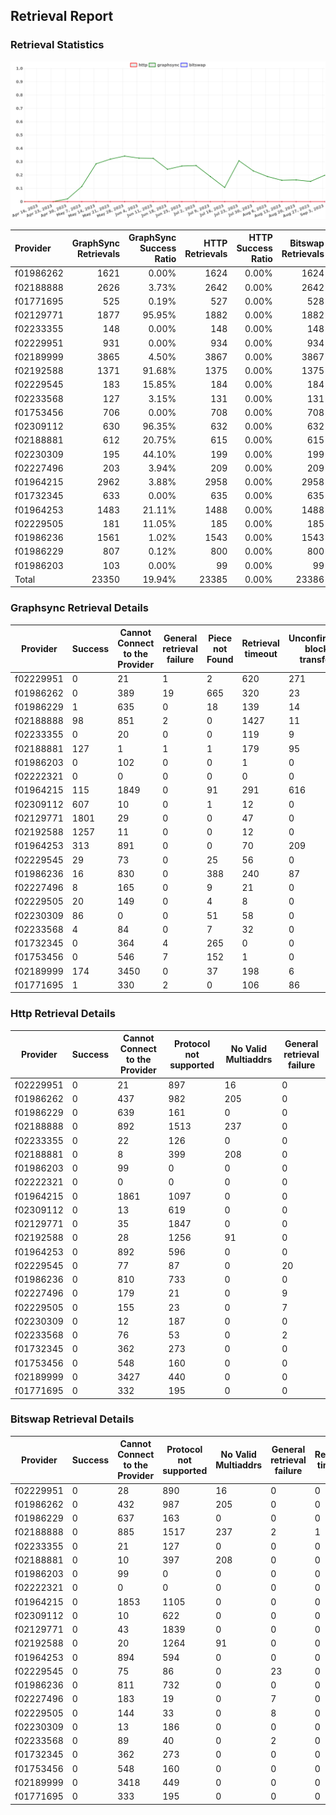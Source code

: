 ## Retrieval Report
### Retrieval Statistics
<img src="https://raw.githubusercontent.com/data-preservation-programs/filplus-checker-assets/main/filecoin-project/filecoin-plus-large-datasets/issues/1277/1694070740565.png"/>

| Provider  | GraphSync Retrievals | GraphSync Success Ratio | HTTP Retrievals | HTTP Success Ratio | Bitswap Retrievals | Bitswap Success Ratio |
| :-------- | -------------------: | ----------------------: | --------------: | -----------------: | -----------------: | --------------------: |
| f01986262 |                 1621 |                   0.00% |            1624 |              0.00% |               1624 |                 0.00% |
| f02188888 |                 2626 |                   3.73% |            2642 |              0.00% |               2642 |                 0.00% |
| f01771695 |                  525 |                   0.19% |             527 |              0.00% |                528 |                 0.00% |
| f02129771 |                 1877 |                  95.95% |            1882 |              0.00% |               1882 |                 0.00% |
| f02233355 |                  148 |                   0.00% |             148 |              0.00% |                148 |                 0.00% |
| f02229951 |                  931 |                   0.00% |             934 |              0.00% |                934 |                 0.00% |
| f02189999 |                 3865 |                   4.50% |            3867 |              0.00% |               3867 |                 0.00% |
| f02192588 |                 1371 |                  91.68% |            1375 |              0.00% |               1375 |                 0.00% |
| f02229545 |                  183 |                  15.85% |             184 |              0.00% |                184 |                 0.00% |
| f02233568 |                  127 |                   3.15% |             131 |              0.00% |                131 |                 0.00% |
| f01753456 |                  706 |                   0.00% |             708 |              0.00% |                708 |                 0.00% |
| f02309112 |                  630 |                  96.35% |             632 |              0.00% |                632 |                 0.00% |
| f02188881 |                  612 |                  20.75% |             615 |              0.00% |                615 |                 0.00% |
| f02230309 |                  195 |                  44.10% |             199 |              0.00% |                199 |                 0.00% |
| f02227496 |                  203 |                   3.94% |             209 |              0.00% |                209 |                 0.00% |
| f01964215 |                 2962 |                   3.88% |            2958 |              0.00% |               2958 |                 0.00% |
| f01732345 |                  633 |                   0.00% |             635 |              0.00% |                635 |                 0.00% |
| f01964253 |                 1483 |                  21.11% |            1488 |              0.00% |               1488 |                 0.00% |
| f02229505 |                  181 |                  11.05% |             185 |              0.00% |                185 |                 0.00% |
| f01986236 |                 1561 |                   1.02% |            1543 |              0.00% |               1543 |                 0.00% |
| f01986229 |                  807 |                   0.12% |             800 |              0.00% |                800 |                 0.00% |
| f01986203 |                  103 |                   0.00% |              99 |              0.00% |                 99 |                 0.00% |
| Total     |                23350 |                  19.94% |           23385 |              0.00% |              23386 |                 0.00% |

### Graphsync Retrieval Details
| Provider  | Success | Cannot Connect to the Provider | General retrieval failure | Piece not Found | Retrieval timeout | Unconfirmed block transfer | No Valid Multiaddrs |
| --------- | ------- | ------------------------------ | ------------------------- | --------------- | ----------------- | -------------------------- | ------------------- |
| f02229951 | 0       | 21                             | 1                         | 2               | 620               | 271                        | 16                  |
| f01986262 | 0       | 389                            | 19                        | 665             | 320               | 23                         | 205                 |
| f01986229 | 1       | 635                            | 0                         | 18              | 139               | 14                         | 0                   |
| f02188888 | 98      | 851                            | 2                         | 0               | 1427              | 11                         | 237                 |
| f02233355 | 0       | 20                             | 0                         | 0               | 119               | 9                          | 0                   |
| f02188881 | 127     | 1                              | 1                         | 1               | 179               | 95                         | 208                 |
| f01986203 | 0       | 102                            | 0                         | 0               | 1                 | 0                          | 0                   |
| f02222321 | 0       | 0                              | 0                         | 0               | 0                 | 0                          | 0                   |
| f01964215 | 115     | 1849                           | 0                         | 91              | 291               | 616                        | 0                   |
| f02309112 | 607     | 10                             | 0                         | 1               | 12                | 0                          | 0                   |
| f02129771 | 1801    | 29                             | 0                         | 0               | 47                | 0                          | 0                   |
| f02192588 | 1257    | 11                             | 0                         | 0               | 12                | 0                          | 91                  |
| f01964253 | 313     | 891                            | 0                         | 0               | 70                | 209                        | 0                   |
| f02229545 | 29      | 73                             | 0                         | 25              | 56                | 0                          | 0                   |
| f01986236 | 16      | 830                            | 0                         | 388             | 240               | 87                         | 0                   |
| f02227496 | 8       | 165                            | 0                         | 9               | 21                | 0                          | 0                   |
| f02229505 | 20      | 149                            | 0                         | 4               | 8                 | 0                          | 0                   |
| f02230309 | 86      | 0                              | 0                         | 51              | 58                | 0                          | 0                   |
| f02233568 | 4       | 84                             | 0                         | 7               | 32                | 0                          | 0                   |
| f01732345 | 0       | 364                            | 4                         | 265             | 0                 | 0                          | 0                   |
| f01753456 | 0       | 546                            | 7                         | 152             | 1                 | 0                          | 0                   |
| f02189999 | 174     | 3450                           | 0                         | 37              | 198               | 6                          | 0                   |
| f01771695 | 1       | 330                            | 2                         | 0               | 106               | 86                         | 0                   |

### Http Retrieval Details
| Provider  | Success | Cannot Connect to the Provider | Protocol not supported | No Valid Multiaddrs | General retrieval failure |
| --------- | ------- | ------------------------------ | ---------------------- | ------------------- | ------------------------- |
| f02229951 | 0       | 21                             | 897                    | 16                  | 0                         |
| f01986262 | 0       | 437                            | 982                    | 205                 | 0                         |
| f01986229 | 0       | 639                            | 161                    | 0                   | 0                         |
| f02188888 | 0       | 892                            | 1513                   | 237                 | 0                         |
| f02233355 | 0       | 22                             | 126                    | 0                   | 0                         |
| f02188881 | 0       | 8                              | 399                    | 208                 | 0                         |
| f01986203 | 0       | 99                             | 0                      | 0                   | 0                         |
| f02222321 | 0       | 0                              | 0                      | 0                   | 0                         |
| f01964215 | 0       | 1861                           | 1097                   | 0                   | 0                         |
| f02309112 | 0       | 13                             | 619                    | 0                   | 0                         |
| f02129771 | 0       | 35                             | 1847                   | 0                   | 0                         |
| f02192588 | 0       | 28                             | 1256                   | 91                  | 0                         |
| f01964253 | 0       | 892                            | 596                    | 0                   | 0                         |
| f02229545 | 0       | 77                             | 87                     | 0                   | 20                        |
| f01986236 | 0       | 810                            | 733                    | 0                   | 0                         |
| f02227496 | 0       | 179                            | 21                     | 0                   | 9                         |
| f02229505 | 0       | 155                            | 23                     | 0                   | 7                         |
| f02230309 | 0       | 12                             | 187                    | 0                   | 0                         |
| f02233568 | 0       | 76                             | 53                     | 0                   | 2                         |
| f01732345 | 0       | 362                            | 273                    | 0                   | 0                         |
| f01753456 | 0       | 548                            | 160                    | 0                   | 0                         |
| f02189999 | 0       | 3427                           | 440                    | 0                   | 0                         |
| f01771695 | 0       | 332                            | 195                    | 0                   | 0                         |

### Bitswap Retrieval Details
| Provider  | Success | Cannot Connect to the Provider | Protocol not supported | No Valid Multiaddrs | General retrieval failure | Retrieval timeout |
| --------- | ------- | ------------------------------ | ---------------------- | ------------------- | ------------------------- | ----------------- |
| f02229951 | 0       | 28                             | 890                    | 16                  | 0                         | 0                 |
| f01986262 | 0       | 432                            | 987                    | 205                 | 0                         | 0                 |
| f01986229 | 0       | 637                            | 163                    | 0                   | 0                         | 0                 |
| f02188888 | 0       | 885                            | 1517                   | 237                 | 2                         | 1                 |
| f02233355 | 0       | 21                             | 127                    | 0                   | 0                         | 0                 |
| f02188881 | 0       | 10                             | 397                    | 208                 | 0                         | 0                 |
| f01986203 | 0       | 99                             | 0                      | 0                   | 0                         | 0                 |
| f02222321 | 0       | 0                              | 0                      | 0                   | 0                         | 0                 |
| f01964215 | 0       | 1853                           | 1105                   | 0                   | 0                         | 0                 |
| f02309112 | 0       | 10                             | 622                    | 0                   | 0                         | 0                 |
| f02129771 | 0       | 43                             | 1839                   | 0                   | 0                         | 0                 |
| f02192588 | 0       | 20                             | 1264                   | 91                  | 0                         | 0                 |
| f01964253 | 0       | 894                            | 594                    | 0                   | 0                         | 0                 |
| f02229545 | 0       | 75                             | 86                     | 0                   | 23                        | 0                 |
| f01986236 | 0       | 811                            | 732                    | 0                   | 0                         | 0                 |
| f02227496 | 0       | 183                            | 19                     | 0                   | 7                         | 0                 |
| f02229505 | 0       | 144                            | 33                     | 0                   | 8                         | 0                 |
| f02230309 | 0       | 13                             | 186                    | 0                   | 0                         | 0                 |
| f02233568 | 0       | 89                             | 40                     | 0                   | 2                         | 0                 |
| f01732345 | 0       | 362                            | 273                    | 0                   | 0                         | 0                 |
| f01753456 | 0       | 548                            | 160                    | 0                   | 0                         | 0                 |
| f02189999 | 0       | 3418                           | 449                    | 0                   | 0                         | 0                 |
| f01771695 | 0       | 333                            | 195                    | 0                   | 0                         | 0                 |
